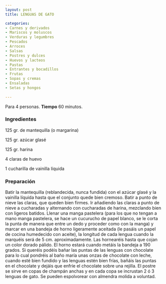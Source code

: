 ```yaml
---
layout: post
title: LENGUAS DE GATO

categories:
- Carnes y derivados
- Mariscos y moluscos
- Verduras y legumbres
- Pescados
- Arroces
- Salsas
- Postres y dulces
- Huevos y lacteos
- Pastas
- Entrantes y bocadillos
- Frutas
- Sopas y cremas
- Ensaladas
- Setas y hongos
 
---
```

Para 4 personas.
<b>Tiempo</b> 60 minutos.

<h3>Ingredientes</h3>

125 gr. de mantequilla (o margarina)

125 gr. azúcar glasé

125 gr. harina

4 claras de huevo

1 cucharilla de vainilla líquida

<h3>Preparación</h3>

Batir la mantequilla (reblandecida, nunca fundida) con el azúcar glasé y la vainilla líquida hasta que el conjunto quede bien cremoso. Batir a punto de nieve las claras, que queden bien firmes. Ir añadiendo las claras a punto de nieve a cucharadas y alternando con cucharadas de harina, mezclando bien con ligeros batidos. Llenar una manga pastelera (para los que no tengan a mano manga pastelera, se hace un cucurucho de papel blanco, se le corta la punta de manera que entre un dedo y proceder como con la manga) y marcar en una bandeja de horno ligeramente aceitada (le pasáis un papel de cocina humedecido con aceite), la longitud de cada lengua cuando la marquéis será de 5 cm. aproximadamente. Las hornearéis hasta que cojan un color dorado pálido. El horno estará cuando metáis la bandeja a 190 grados. Si queréis podéis bañar las puntas de las lenguas con chocolate para lo cual pondréis al baño maría unas onzas de chocolate con leche, cuando esté bien fundido y las lenguas estén bien frías, bañáis las puntas en el chocolate y dejáis que enfríe el chocolate sobre una rejilla. El postre se sirve en copas de champán anchas y en cada copa se incrustan 2 ó 3 lenguas de gato. Se pueden espolvorear con almendra molida a voluntad.

